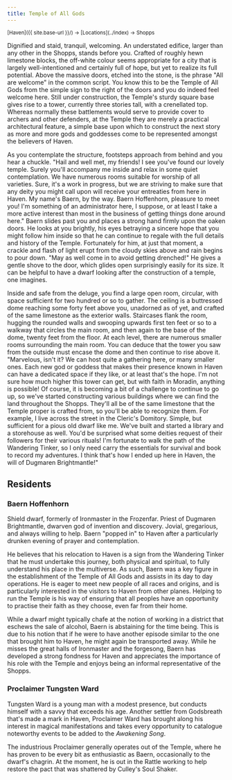 ```yaml
---
title: Temple of All Gods
---
```


<span style="font-size:smaller;">
  [Haven]({{ site.base-url }}/) -> [Locations](../index) -> Shopps
</span>

Dignified and staid, tranquil, welcoming.  An understated edifice, larger than any other in the Shopps, stands before you.  Crafted of roughly hewn limestone blocks, the off-white colour seems appropriate for a city that is largely well-intentioned and certainly full of hope, but yet to realize its full potential.  Above the massive doors, etched into the stone, is the phrase "All are welcome" in the common script.  You know this to be the Temple of All Gods from the simple sign to the right of the doors and you do indeed feel welcome here.  Still under construction, the Temple's sturdy square base gives rise to a tower, currently three stories tall, with a crenellated top.  Whereas normally these battlements would serve to provide cover to archers and other defenders, at the Temple they are merely a practical architectural feature, a simple base upon which to construct the next story as more and more gods and goddesses come to be represented amongst the believers of Haven.

As you contemplate the structure, footsteps approach from behind and you hear a chuckle.  "Hail and well met, my friends!  I see you've found our lovely temple.  Surely you'll accompany me inside and relax in some quiet contemplation.  We have numerous rooms suitable for worship of all varieties.  Sure, it's a work in progress, but we are striving to make sure that any deity you might call upon will receive your entreaties from here in Haven.  My name's Baern, by the way.  Baern Hoffenhorn, pleasure to meet you!  I'm something of an administrator here, I suppose, or at least I take a more active interest than most in the business of getting things done around here."  Baern slides past you and places a strong hand firmly upon the oaken doors.  He looks at you brightly, his eyes betraying a sincere hope that you might follow him inside so that he can continue to regale with the full details and history of the Temple.  Fortunately for him, at just that moment, a crackle and flash of light erupt from the cloudy skies above and rain begins to pour down.  "May as well come in to avoid getting drenched!"  He gives a gentle shove to the door, which glides open surprisingly easily for its size.  It can be helpful to have a dwarf looking after the construction of a temple, one imagines.

Inside and safe from the deluge, you find a large open room, circular, with space sufficient for two hundred or so to gather.  The ceiling is a buttressed dome reaching some forty feet above you, unadorned as of yet, and crafted of the same limestone as the exterior walls.  Staircases flank the room, hugging the rounded walls and swooping upwards first ten feet or so to a walkway that circles the main room, and then again to the base of the dome, twenty feet from the floor.  At each level, there are numerous smaller rooms surrounding the main room.  You can deduce that the tower you saw from the outside must encase the dome and then continue to rise above it.  "Marvelous, isn't it?  We can host quite a gathering here, or many smaller ones.  Each new god or goddess that makes their presence known in Haven can have a dedicated space if they like, or at least that's the hope.  I'm not sure how much higher this tower can get, but with faith in Moradin, anything is possible!  Of course, it is becoming a bit of a challenge to continue to go up, so we've started constructing various buildings where we can find the land throughout the Shopps.  They'll all be of the same limestone that the Temple proper is crafted from, so you'll be able to recognize them.  For example, I live across the street in the Cleric's Domitory.  Simple, but sufficient for a pious old dwarf like me.  We've built and started a library and a storehouse as well.  You'd be surprised what some deities request of their followers for their various rituals!  I'm fortunate to walk the path of the Wandering Tinker, so I only need carry the essentials for survival and book to record my adventures.  I think that's how I ended up here in Haven, the will of Dugmaren Brightmantle!"

## Residents

### Baern Hoffenhorn

Shield dwarf, formerly of Ironmaster in the Frozenfar.  Priest of Dugmaren Brightmantle, dwarven god of invention and discovery.  Jovial, gregarious, and always willing to help.  Baern "popped in" to Haven after a particularly drunken evening of prayer and contemplation.

He believes that his relocation to Haven is a sign from the Wandering Tinker that he must undertake this journey, both physical and spiritual, to fully understand his place in the multiverse.  As such, Baern was a key figure in the establishment of the Temple of All Gods and assists in its day to day operations.  He is eager to meet new people of all races and origins, and is particularly interested in the visitors to Haven from other planes.  Helping to run the Temple is his way of ensuring that all peoples have an opportunity to practise their faith as they choose, even far from their home.

While a dwarf might typically chafe at the notion of working in a district that eschews the sale of alcohol, Baern is abstaining for the time being.  This is due to his notion that if he were to have another episode similar to the one that brought him to Haven, he might again be transported away.  While he misses the great halls of Ironmaster and the forgesong, Baern has developed a strong fondness for Haven and appreciates the importance of his role with the Temple and enjoys being an informal representative of the Shopps.

### Proclaimer Tungsten Ward

Tungsten Ward is a young man with a modest presence, but conducts himself with a savvy that exceeds his age.  Another settler from Godsbreath that's made a mark in Haven, Proclaimer Ward has brought along his interest in magical manifestations and takes every opportunity to catalogue noteworthy events to be added to the *Awakening Song*.

The industrious Proclaimer generally operates out of the Temple, where he has proven to be every bit as enthusiastic as Baern, occasionally to the dwarf's chagrin.  At the moment, he is out in the Rattle working to help restore the pact that was shattered by Culley's Soul Shaker.
